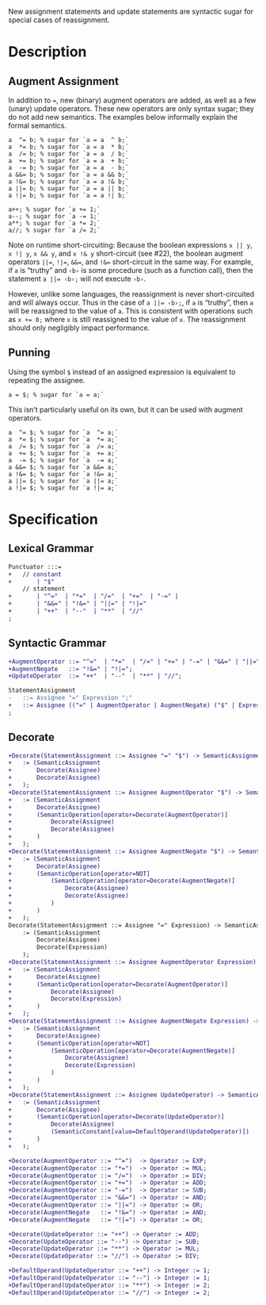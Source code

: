 New assignment statements and update statements are syntactic sugar for special cases of reassignment.

# Description

## Augment Assignment
In addition to `=`, new (binary) augment operators are added, as well as a few (unary) update operators. These new operators are only syntax sugar; they do not add new semantics. The examples below informally explain the formal semantics.

```
a  ^= b; % sugar for `a = a  ^ b;`
a  *= b; % sugar for `a = a  * b;`
a  /= b; % sugar for `a = a  / b;`
a  += b; % sugar for `a = a  + b;`
a  -= b; % sugar for `a = a  - b;`
a &&= b; % sugar for `a = a && b;`
a !&= b; % sugar for `a = a !& b;`
a ||= b; % sugar for `a = a || b;`
a !|= b; % sugar for `a = a !| b;`

a++; % sugar for `a += 1;`
a--; % sugar for `a -= 1;`
a**; % sugar for `a *= 2;`
a//; % sugar for `a /= 2;`
```

Note on runtime short-circuiting: Because the boolean expressions `x || y`, `x !| y`, `x && y`, and `x !& y` short-circuit (see #22), the boolean augment operators `||=`, `!|=`, `&&=`, and `!&=` short-circuit in the same way. For example, if `a` is “truthy” and `‹b›` is some procedure (such as a function call), then the statement `a ||= ‹b›;` will not execute `‹b›`.

However, unlike some languages, the reassignment is never short-circuited and will always occur. Thus in the case of `a ||= ‹b›;`, if `a` is “truthy”, then `a` will be reassigned to the value of `a`. This is consistent with operations such as `x += 0;` where `x` is still reassigned to the value of `x`. The reassignment should only negligibly impact performance.

## Punning
Using the symbol `$` instead of an assigned expression is equivalent to repeating the assignee.
```
a = $; % sugar for `a = a;`
```
This isn’t particularly useful on its own, but it can be used with augment operators.
```
a  ^= $; % sugar for `a  ^= a;`
a  *= $; % sugar for `a  *= a;`
a  /= $; % sugar for `a  /= a;`
a  += $; % sugar for `a  += a;`
a  -= $; % sugar for `a  -= a;`
a &&= $; % sugar for `a &&= a;`
a !&= $; % sugar for `a !&= a;`
a ||= $; % sugar for `a ||= a;`
a !|= $; % sugar for `a !|= a;`
```

# Specification

## Lexical Grammar
```diff
Punctuator :::=
+	// constant
+		| "$"
	// statement
+		| "^="  | "*="  | "/="  | "+="  | "-=" |
+		| "&&=" | "!&=" | "||=" | "!|="
+		| "++"  | "--"  | "**"  | "//"
;
```

## Syntactic Grammar
```diff
+AugmentOperator ::= "^="  | "*="  | "/=" | "+=" | "-=" | "&&=" | "||=";
+AugmentNegate   ::= "!&=" | "!|=";
+UpdateOperator  ::= "++"  | "--"  | "**" | "//";

StatementAssignment
-	::= Assignee "=" Expression ";"
+	::= Assignee (("=" | AugmentOperator | AugmentNegate) ("$" | Expression) | UpdateOperator) ";"
;
```

## Decorate
```diff
+Decorate(StatementAssignment ::= Assignee "=" "$") -> SemanticAssignment
+	:= (SemanticAssignment
+		Decorate(Assignee)
+		Decorate(Assignee)
+	);
+Decorate(StatementAssignment ::= Assignee AugmentOperator "$") -> SemanticAssignment
+	:= (SemanticAssignment
+		Decorate(Assignee)
+		(SemanticOperation[operator=Decorate(AugmentOperator)]
+			Decorate(Assignee)
+			Decorate(Assignee)
+		)
+	);
+Decorate(StatementAssignment ::= Assignee AugmentNegate "$") -> SemanticAssignment
+	:= (SemanticAssignment
+		Decorate(Assignee)
+		(SemanticOperation[operator=NOT]
+			(SemanticOperation[operator=Decorate(AugmentNegate)]
+				Decorate(Assignee)
+				Decorate(Assignee)
+			)
+		)
+	);
Decorate(StatementAssignment ::= Assignee "=" Expression) -> SemanticAssignment
	:= (SemanticAssignment
		Decorate(Assignee)
		Decorate(Expression)
	);
+Decorate(StatementAssignment ::= Assignee AugmentOperator Expression) -> SemanticAssignment
+	:= (SemanticAssignment
+		Decorate(Assignee)
+		(SemanticOperation[operator=Decorate(AugmentOperator)]
+			Decorate(Assignee)
+			Decorate(Expression)
+		)
+	);
+Decorate(StatementAssignment ::= Assignee AugmentNegate Expression) -> SemanticAssignment
+	:= (SemanticAssignment
+		Decorate(Assignee)
+		(SemanticOperation[operator=NOT]
+			(SemanticOperation[operator=Decorate(AugmentNegate)]
+				Decorate(Assignee)
+				Decorate(Expression)
+			)
+		)
+	);
+Decorate(StatementAssignment ::= Assignee UpdateOperator) -> SemanticAssignment
+	:= (SemanticAssignment
+		Decorate(Assignee)
+		(SemanticOperation[operator=Decorate(UpdateOperator)]
+			Decorate(Assignee)
+			(SemanticConstant[value=DefaultOperand(UpdateOperator)])
+		)
+	);

+Decorate(AugmentOperator ::= "^=")  -> Operator := EXP;
+Decorate(AugmentOperator ::= "*=")  -> Operator := MUL;
+Decorate(AugmentOperator ::= "/=")  -> Operator := DIV;
+Decorate(AugmentOperator ::= "+=")  -> Operator := ADD;
+Decorate(AugmentOperator ::= "-=")  -> Operator := SUB;
+Decorate(AugmentOperator ::= "&&=") -> Operator := AND;
+Decorate(AugmentOperator ::= "||=") -> Operator := OR;
+Decorate(AugmentNegate   ::= "!&=") -> Operator := AND;
+Decorate(AugmentNegate   ::= "!|=") -> Operator := OR;

+Decorate(UpdateOperator ::= "++") -> Operator := ADD;
+Decorate(UpdateOperator ::= "--") -> Operator := SUB;
+Decorate(UpdateOperator ::= "**") -> Operator := MUL;
+Decorate(UpdateOperator ::= "//") -> Operator := DIV;

+DefaultOperand(UpdateOperator ::= "++") -> Integer := 1;
+DefaultOperand(UpdateOperator ::= "--") -> Integer := 1;
+DefaultOperand(UpdateOperator ::= "**") -> Integer := 2;
+DefaultOperand(UpdateOperator ::= "//") -> Integer := 2;
```
